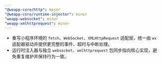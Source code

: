 ```yaml
---
"@weapp-core/http": major
"@weapp-core/runtime-injector": minor
"weapp-websocket": minor
"weapp-xmlhttprequest": minor
---
```


- 重写小程序环境的 `fetch`、`WebSocket`、`XMLHttpRequest` 适配层，统一由 `wx` 适配器驱动并提供更完整的事件、超时与中断处理。
- 运行时注入器与独立 `websocket`、`xmlhttprequest` 包同步指向核心实现，避免重复维护并保持行为一致。
